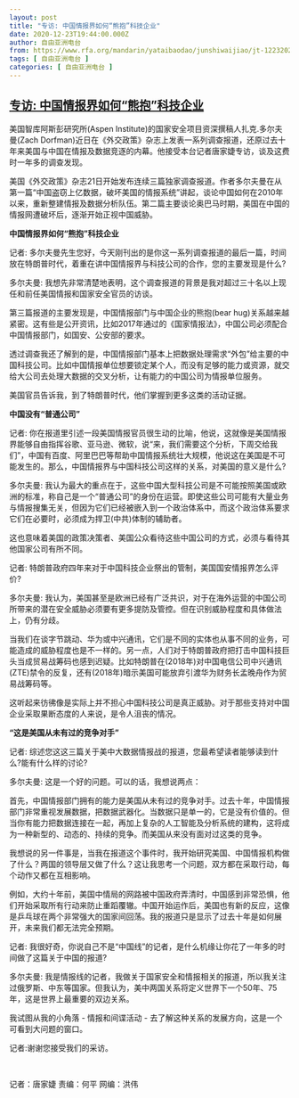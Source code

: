 ```yaml
---
layout: post
title: "专访: 中国情报界如何“熊抱”科技企业"
date: 2020-12-23T19:44:00.000Z
author: 自由亚洲电台
from: https://www.rfa.org/mandarin/yataibaodao/junshiwaijiao/jt-12232020143926.html
tags: [ 自由亚洲电台 ]
categories: [ 自由亚洲电台 ]
---
```

<!--1608752640000-->
[专访: 中国情报界如何“熊抱”科技企业](https://www.rfa.org/mandarin/yataibaodao/junshiwaijiao/jt-12232020143926.html)
------

<div>
<p></p><p>美国智库阿斯彭研究所<span>(Aspen Institute)</span><span>的国家安全项目资深撰稿人扎克</span><span>.</span><span>多尔夫曼</span><span>(Zach Dorfman)</span><span>近日在《外交政策》杂志上发表一系列调查报道，还原过去十年来美国与中国在情报及数据竞逐的</span><span>内幕</span><span>。他接受本台记者唐家婕专访，谈及这费时一年多的</span><span>调查</span><span>发现。</span></p><p><span>美国《外交政策》杂志</span><span>21</span><span>日开始发布连续三篇独家调查报道</span><span>。作者多尔夫曼在从第一篇</span><span>“</span><span>中国盗窃上亿数据，破坏美国的情报系统</span><span>”</span><span>讲起，谈论中国如何在</span><span>2010</span><span>年以来，重新整建情报及数据分析队伍。第二篇主要谈论奥巴马时期，美国在中国的情报网遭破坏后，逐渐开始正视中国威胁。</span></p><p><strong><span>中国情报界如何</span></strong><strong><span>“</span></strong><strong><span>熊抱</span></strong><strong><span>”</span></strong><strong><span>科技企业</span></strong></p><p><span>记者</span><span>: </span><span>多尔夫曼</span><span>先生您好，</span><span>今天刚刊出的是你这一系列调查报道的最后一篇，</span><span>时间放在特朗普时代，</span><span>着重在讲中国情报界与科技公司的合作，您的主要发现是什么</span><span>?</span></p><p><span>多尔夫曼</span><span>: </span><span>我想先非常清楚地表明，这个调查报道</span><span>的背景是</span><span>我对超过三十名以上现任和前任美国情报和国家安全官员</span><span>的</span><span>访谈。</span></p><p><span>第三篇报道的主要发现是，中国情报部门与中国企业的熊抱</span><span>(bear hug)</span><span>关系越来越紧密。这有些是公开资讯，比如</span><span>2017</span><span>年通过的《国家情报法》，中国公司必须配合中国情报部门，如国安、公安部的要求。</span></p><p><span>透过调查我还了解到的是，中国情报部门基本上把数据处理需求</span><span>“</span><span>外包</span><span>”</span><span>给主要的中国科技公司。比如中国情报单位想要锁定某个人，而没有足够的能力或资源，就交给大公司去处理大数据的交叉分析，让有能力的中国公司为情报单位服务。</span></p><p><span>美国官员告诉我，到了特朗普时代，他们掌握到更多这类的活动证据。</span></p><p><strong><span>中国没有</span></strong><strong><span>“</span></strong><strong><span>普通公司</span></strong><strong><span>”</span></strong></p><p><span>记者</span><span>: </span><span>你在报道里引述一段美国情报官员很生动的比喻，他说，这就像是美国情报界能够自由指挥</span><span>谷歌、亚马逊、微软</span><span>，说</span><span>“</span><span>来，我们需要这个分析，下周交给我们</span><span>”</span><span>，中国有百度、阿里巴巴等帮助中国情报系统</span><span>壮</span><span>大规模，他说这在美国是不可能发生的。那</span><span>么</span><span>，中国情报界与中国科技公司这样的关系，对美国的意义是什么</span><span>?</span></p><p><span>多尔夫曼</span><span>: </span><span>我认为最大的重点在于，这些中国大型科技公司是不可能按照美国或欧洲的标准，称自己是一个</span><span>“</span><span>普通公司</span><span>”</span><span>的身份在运营。即使这些公司可能</span><span>有</span><span>大量业务与情报</span><span>搜集</span><span>无关，但因为它们已经被嵌入到一个政治体系中，而这个政治体系要求它们在必要时，必须成为捍卫</span><span>(</span><span>中共</span><span>)</span><span>体制的辅助者。</span></p><p><span>这也意味着美国的政策决策者、美国公众看待这些中国公司的方式，必须与看待其他国家公司有所不同。</span></p><p><span>记者</span><span>: </span><span>特朗普政府四年来对于中国科技企业祭出的管制，美国</span><span>国安</span><span>情报界怎么评价</span><span>?</span></p><p><span>多尔夫曼</span><span>: </span><span>我认为，美国甚至是欧洲已经有广泛共识，对于在海外运营的中国公司所带来的潜在安全威胁必须要有更多提防及管控。但在识别威胁程度和具体做法上，仍有分歧。</span></p><p><span>当我</span><span>们</span><span>在谈字节跳动、华为或中兴通讯，它们是不同的实体也从事不同的业务，可能造成的威胁程度也是不一样的。另一点，人们对于特朗普政府把打击中国科技巨头当成贸易战筹码也感到</span><span>迟疑。</span><span>比如</span><span>特朗普</span><span>在</span><span>(2018</span><span>年</span><span>)</span><span>对中国电信公司中兴通讯</span><span>(ZTE)</span><span>禁令的反复，还有</span><span>(2018</span><span>年</span><span>)</span><span>暗示美国可能放弃引渡华为财务长孟晚舟作为贸易战筹码</span><span>等</span><span>。</span></p><p><span>这听起来彷彿像是实际上并不担心中国科技公司是真正威胁。对于那些支持对中国企业</span><span>采取</span><span>果断态度的人来说，是令人沮丧的情况。</span></p><p><strong><span>“</span></strong><strong><span>这是美国从未有过的竞争对手</span></strong><strong><span>”</span></strong></p><p><span>记者</span><span>: </span><span>综</span><span>述您</span><span>这</span><span>这三篇关于美中大数据</span><span>情报</span><span>战的报道，您最希望读者能够读到</span><span>什么</span><span>?</span><span>能有</span><span>什么</span><span>样的讨论</span><span>?</span></p><p><span>多尔夫曼</span><span>: </span><span>这是一个好的问题。可以的话，我想说两点：</span></p><p><span>首先，中国情报部门拥有的能力是美国从未有过的竞争对手。过去十年，中国情报部门非常重视发展数据，把数据武器化。当数据只是单一的，它是没有价值的。但当你有能力把数据连接在一起，再加上</span><span>复杂</span><span>的人工智能及分析系统的建构，这将成为一种新型的、动态的、持续的竞争。而美国从来没有面对过这类</span><span>的</span><span>竞争。</span></p><p><span>我想说的另一件事是，当我在报道这个</span><span>事件</span><span>时，我开始研究美国、中国情报机构做了</span><span>什么？</span><span>两国的领导层又做了什么？这让我思考一个问题，双方都在采取行动，每个动作又都在互相影响。</span></p><p><span>例如，大约十年前，美国中情局的网路被中国政府弄清时，中国感到非常恐惧，他们开始采取所有行动来</span><span>防止</span><span>重蹈覆辙。中国开始运作后，美国也</span><span>有</span><span>新的反应，这像是乒乓球在</span><span>两</span><span>个非常强大的国家间</span><span>回荡。</span><span>我的报道只是显示了过去十年是如何展开，未来我们都无法完全预期。</span></p><p><span>记者</span><span>: </span><span>我很好奇，你</span><span>说</span><span>自己不是</span><span>“</span><span>中国线</span><span>”</span><span>的记者，是什么机缘让你花了一年多的时间做了这篇关于中国的报道</span><span>?</span></p><p><span>多尔夫曼</span><span>: </span><span>我是情报线的记者，我做关于国家安全和情报相关的报道，所以我关注过俄罗斯、中东等国家。但我认为，美中两国</span><span>关系</span><span>将定义世界下一个</span><span>50</span><span>年、</span><span>75</span><span>年，这是世界上最重要的双边</span><span>关系</span><span>。</span></p><p><span>我试图从我的小角落</span><span> - </span><span>情报和间谍活动</span><span> - </span><span>去了解这种</span><span>关系</span><span>的发展方向，这是一个</span><span>可</span><span>看</span><span>到</span><span>大问题的窗口。</span></p><p><span>记者</span><span>:</span><span>谢谢您接受我们的</span><span>采访</span><span>。<p><br/></p><p><span>记者：唐家婕    责编：何平    网编：洪伟</span></p></span></p>
</div>
